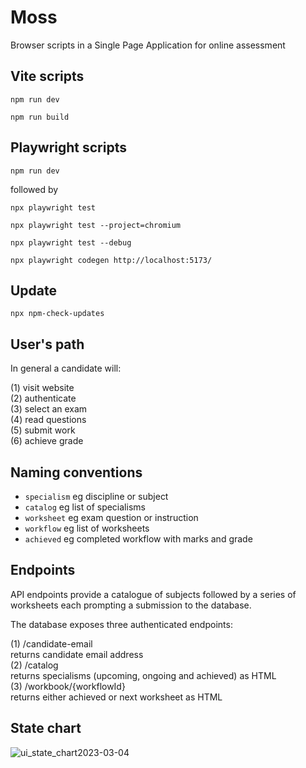 # Moss

Browser scripts in a Single Page Application for online assessment

## Vite scripts

```
npm run dev
```

```
npm run build
```

## Playwright scripts

```
npm run dev
```

followed by

```
npx playwright test
```

```
npx playwright test --project=chromium
```

```
npx playwright test --debug
```

```
npx playwright codegen http://localhost:5173/
```

## Update

```
npx npm-check-updates
```

## User's path

In general a candidate will:

(1) visit website  
(2) authenticate  
(3) select an exam  
(4) read questions  
(5) submit work  
(6) achieve grade

## Naming conventions

- `specialism` eg discipline or subject
- `catalog` eg list of specialisms
- `worksheet` eg exam question or instruction
- `workflow` eg list of worksheets
- `achieved` eg completed workflow with marks and grade

## Endpoints

API endpoints provide a catalogue of subjects followed by a series of worksheets each prompting a submission to the database.

The database exposes three authenticated endpoints:

(1) /candidate-email  
 returns candidate email address  
(2) /catalog  
 returns specialisms (upcoming, ongoing and achieved) as HTML  
(3) /workbook/{workflowId}  
 returns either achieved or next worksheet as HTML

## State chart

![ui_state_chart2023-03-04](https://user-images.githubusercontent.com/37618836/223655779-fe4e0275-ba94-4552-a6dd-183bd20c7917.svg)
